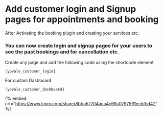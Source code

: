 # Add customer login and Signup pages for appointments and booking

After Activating the booking plugin and creating your services etc. 

### You can now create login and signup pages for your users to see the past bookings and for cancellation etc.



Create any page and add the following code using the shortcode element 

```text
[yovale_customer_login]
```

For custom Dashboard

```text
[yovale_customer_dashboard]
```

{% embed url="https://www.loom.com/share/8bba57704aca4c69a0797591ecbfbd42" %}













